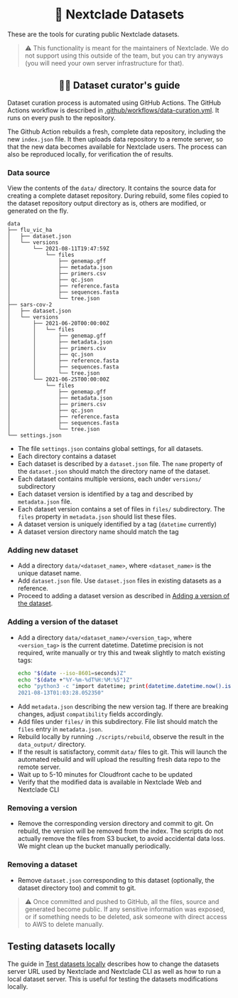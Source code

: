 <h1 id="nextclade-datasets" align="center">
💾 Nextclade Datasets
</h1>

These are the tools for curating public Nextclade datasets.

> ⚠️ This functionality is meant for the maintainers of Nextclade. We do not support using this outside of the team, but you can try anyways (you will need your own server infrastructure for that).


<h2 id="dataset-curators-guide" align="center">
🧑💾 Dataset curator's guide
</h2>

Dataset curation process is automated using GitHub Actions. The GitHub Actions workflow is described
in [.github/workflows/data-curation.yml](.github/workflows/data-curation.yml). It runs on every push to the repository.

The Github Action rebuilds a fresh, complete data repository, including the new `index.json` file. It then uploads data repository to a remote server, so that the new data becomes available for Nextclade users. The process can also be reproduced locally, for verification the of results. 


### Data source

View the contents of the `data/` directory. It contains the source data for creating a complete dataset repository.
During rebuild, some files copied to the dataset repository output directory as is, others are modified, or generated on the fly. 

 ```
 data
 ├── flu_vic_ha
 │   ├── dataset.json
 │   └── versions
 │       └── 2021-08-11T19:47:59Z
 │           └── files
 │               ├── genemap.gff
 │               ├── metadata.json
 │               ├── primers.csv
 │               ├── qc.json
 │               ├── reference.fasta
 │               ├── sequences.fasta
 │               └── tree.json
 ├── sars-cov-2
 │   ├── dataset.json
 │   └── versions
 │       ├── 2021-06-20T00:00:00Z
 │       │   └── files
 │       │       ├── genemap.gff
 │       │       ├── metadata.json
 │       │       ├── primers.csv
 │       │       ├── qc.json
 │       │       ├── reference.fasta
 │       │       ├── sequences.fasta
 │       │       └── tree.json
 │       └── 2021-06-25T00:00:00Z
 │           └── files
 │               ├── genemap.gff
 │               ├── metadata.json
 │               ├── primers.csv
 │               ├── qc.json
 │               ├── reference.fasta
 │               ├── sequences.fasta
 │               └── tree.json
 └── settings.json
 ```


 - The file `settings.json` contains global settings, for all datasets.
 - Each directory contains a dataset
 - Each dataset is described by a `dataset.json` file. The `name` property of the `dataset.json` should match the directory name of the dataset.
 - Each dataset contains multiple versions, each under `versions/` subdirectory
 - Each dataset version is identified by a tag and described by `metadata.json` file.
 - Each dataset version contains a set of files in `files/` subdirectory. The `files` property in `metadata.json` should list these files.
 - A dataset version is uniquely identified by a tag (`datetime` currently)
 - A dataset version directory name should match the tag



### Adding new dataset

- Add a directory `data/<dataset_name>`, where `<dataset_name>` is the unique dataset name.
- Add `dataset.json` file. Use `dataset.json` files in existing datasets as a reference.
- Proceed to adding a dataset version as described in [Adding a version of the dataset](#adding-a-version-of-the-dataset).

### Adding a version of the dataset
- Add a directory `data/<dataset_name>/<version_tag>`, where `<version_tag>` is the current datetime. Datetime precision is not required, write manually or try this and tweak slightly to match existing tags:
     ```bash
     echo "$(date --iso-8601=seconds)Z"
     echo "$(date +"%Y-%m-%dT%H:%M:%S")Z"
     echo "python3 -c "import datetime; print(datetime.datetime.now().isoformat())"
   2021-08-13T01:03:28.052350"
     ```
- Add `metadata.json` describing the new version tag. If there are breaking changes, adjust `compatibility` fields accordingly.
- Add files under `files/` in this subdirectory. File list should match the `files` entry in `metadata.json`.
- Rebuild locally by running `./scripts/rebuild`, observe the result in the `data_output/` directory.
- If the result is satisfactory, commit `data/` files to git. This will launch the automated rebuild and will upload the resulting fresh data repo to the remote server.
- Wait up to 5-10 minutes for Cloudfront cache to be updated
- Verify that the modified data is available in Nextclade Web and Nextclade CLI

### Removing a version
 - Remove the corresponding version directory and commit to git. On rebuild, the version will be removed from the index. The scripts do not actually remove the files from S3 bucket, to avoid accidental data loss. We might clean up the bucket manually periodically. 

### Removing a dataset
 - Remove `dataset.json` corresponding to this dataset (optionally, the dataset directory too) and commit to git.

> ⚠️ Once committed and pushed to GitHub, all the files, source and generated become public. If any sensitive information was exposed, or if something needs to be deleted, ask someone with direct access to AWS to delete manually.


## Testing datasets locally

The guide in [Test datasets locally](https://github.com/nextstrain/nextclade/blob/master/docs/dev/datasets-local.md) describes how to change the datasets server URL used by Nextclade and Nextclade CLI as well as how to run a local dataset server. This is useful for testing the datasets modifications locally.
